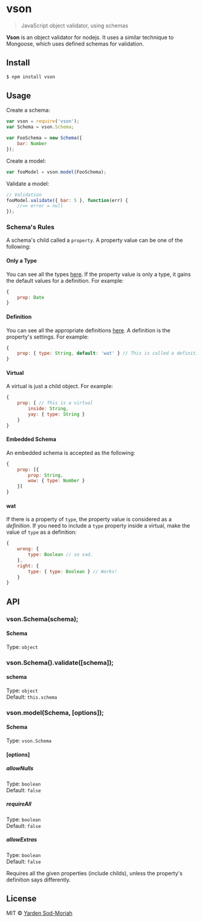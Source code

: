 # vson
> JavaScript object validator, using schemas

**Vson** is an object validator for nodejs. It uses
a similar technique to Mongoose, which uses defined schemas for validation.

## Install

```bash
$ npm install vson
```

## Usage
Create a schema:
```javascript
var vson = require('vson');
var Schema = vson.Schema;

var FooSchema = new Schema({
    bar: Number
});
```

Create a model:
```javascript
var fooModel = vson.model(FooSchema);
```

Validate a model:
```javascript
// Validation
fooModel.validate({ bar: 5 }, function(err) {
    //=> error = null
});
```

### Schema's Rules
A schema's child called a `property`. A property value can be one of the following:

#### Only a Type
You can see all the types [here](http://github.com/yardnsm/vson/blob/master/lib/defaults.js).
If the property value is only a type, it gains the default
values for a definition. For example:
```javascript
{
    prop: Date
}
```

#### Definition
You can see all the appropriate definitions [here](http://github.com/yardnsm/vson/blob/master/lib/defaults.js).
A definition is the property's settings. For example:
```javascript
{
    prop: { type: String, default: 'wat' } // This is called a definition
}
```

#### Virtual
A virtual is just a child object. For example:
```javascript
{
    prop: { // This is a virtual
        inside: String,
        yay: { type: String }
    }
}
```

#### Embedded Schema
An embedded schema is accepted as the following:
```javascript
{
    prop: [{
        prop: String,
        wow: { type: Number }
    }]
}
```

#### wat
If there is a property of `type`, the property value is considered
as a *definition*. If you need to include a `type` property
inside a virtual, make the value of `type` as a definition:
```javascript
{
    wrong: {
        type: Boolean // so sad.
    },
    right: {
        type: { type: Boolean } // Works!
    }
}
```

## API

### vson.Schema(schema);

#### Schema
Type: `object`

### vson.Schema().validate([schema]);

#### schema
Type: `object`<br>
Default: `this.schema`

### vson.model(Schema, [options]);

#### Schema
Type: `vson.Schema`

#### [options]

##### allowNulls
Type: `boolean`<br>
Default: `false`

##### requireAll
Type: `boolean`<br>
Default: `false`

##### allowExtras
Type: `boolean`<br>
Default: `false`

Requires all the given properties (include childs), unless the property's definition says differently.

## License
MIT © [Yarden Sod-Moriah](http://yardnsm.net/)
